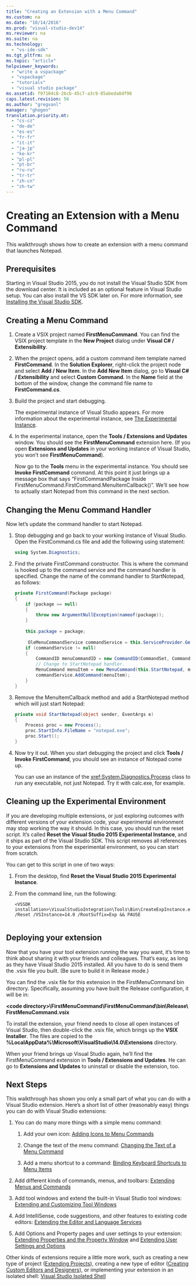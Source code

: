 ```yaml
---
title: "Creating an Extension with a Menu Command"
ms.custom: na
ms.date: "10/14/2016"
ms.prod: "visual-studio-dev14"
ms.reviewer: na
ms.suite: na
ms.technology: 
  - "vs-ide-sdk"
ms.tgt_pltfrm: na
ms.topic: "article"
helpviewer_keywords: 
  - "write a vspackage"
  - "vspackage"
  - "tutorials"
  - "visual studio package"
ms.assetid: f97104c8-2bcb-45c7-a3c9-85abeda8df98
caps.latest.revision: 56
ms.author: "gregvanl"
manager: "ghogen"
translation.priority.mt: 
  - "cs-cz"
  - "de-de"
  - "es-es"
  - "fr-fr"
  - "it-it"
  - "ja-jp"
  - "ko-kr"
  - "pl-pl"
  - "pt-br"
  - "ru-ru"
  - "tr-tr"
  - "zh-cn"
  - "zh-tw"
---
```

# Creating an Extension with a Menu Command
This walkthrough shows how to create an extension with a menu command that launches Notepad.  
  
## Prerequisites  
 Starting in Visual Studio 2015, you do not install the Visual Studio SDK from the download center. It is included as an optional feature in Visual Studio setup. You can also install the VS SDK later on. For more information, see [Installing the Visual Studio SDK](../extensibility/installing-the-visual-studio-sdk.md).  
  
## Creating a Menu Command  
  
1.  Create a VSIX project named **FirstMenuCommand**. You can find the VSIX project template in the **New Project** dialog under **Visual C# / Extensibility**.  
  
2.  When the project opens, add a custom command item template named **FirstCommand**. In the **Solution Explorer**, right-click the project node and select **Add / New Item**. In the **Add New Item** dialog, go to **Visual C# / Extensibility** and select **Custom Command**. In the **Name** field at the bottom of the window, change the command file name to **FirstCommand.cs**.  
  
3.  Build the project and start debugging.  
  
     The experimental instance of Visual Studio appears. For more information about the experimental instance, see [The Experimental Instance](../extensibility/the-experimental-instance.md).  
  
4.  In the experimental instance, open the  **Tools / Extensions and Updates** window. You should see the **FirstMenuCommand** extension here. (If you open **Extensions and Updates** in your working instance of Visual Studio, you won’t see **FirstMenuCommand**).  
  
     Now go to the **Tools** menu in the experimental instance. You should see **Invoke FirstCommand** command. At this point it just brings up a message box that says “FirstCommandPackage Inside FirstMenuCommand.FirstCommand.MenuItemCallback()”. We’ll see how to actually start Notepad from this command in the next section.  
  
## Changing the Menu Command Handler  
 Now let’s update the command handler to start Notepad.  
  
1.  Stop debugging and go back to your working instance of Visual Studio. Open the FirstCommand.cs file and add the following using statement:  
  
    ```c#  
    using System.Diagnostics;  
    ```  
  
2.  Find the private FirstCommand constructor. This is where the command is hooked up to the command service and the command handler is specified. Change the name of the command handler to StartNotepad, as follows:  
  
    ```c#  
    private FirstCommand(Package package)  
    {  
        if (package == null)  
        {  
            throw new ArgumentNullException(nameof(package));  
        }  
  
        this.package = package;  
  
         OleMenuCommandService commandService = this.ServiceProvider.GetService(typeof(IMenuCommandService)) as OleMenuCommandService;  
        if (commandService != null)  
        {  
            CommandID menuCommandID = new CommandID(CommandSet, CommandId);  
            // Change to StartNotepad handler.  
            MenuCommand menuItem = new MenuCommand(this.StartNotepad, menuCommandID);  
            commandService.AddCommand(menuItem);  
        }  
    }  
    ```  
  
3.  Remove the MenuItemCallback method and add a StartNotepad method which will just start Notepad:  
  
    ```c#  
    private void StartNotepad(object sender, EventArgs e)  
    {  
        Process proc = new Process();  
        proc.StartInfo.FileName = "notepad.exe";  
        proc.Start();  
    }  
    ```  
  
4.  Now try it out. When you start debugging the project and click **Tools / Invoke FirstCommand**, you should see an instance of Notepad come up.  
  
     You can use an instance of the <xref:System.Diagnostics.Process> class to run any executable, not just Notepad. Try it with calc.exe, for example.  
  
## Cleaning up the Experimental Environment  
 If you are developing multiple extensions, or just exploring outcomes with different versions of your extension code, your experimental environment may stop working the way it should. In this case, you should run the reset script. It’s called **Reset the Visual Studio 2015 Experimental Instance**, and it ships as part of the Visual Studio SDK. This script removes all references to your extensions from the experimental environment, so you can start from scratch.  
  
 You can get to this script in one of two ways:  
  
1.  From the desktop, find **Reset the Visual Studio 2015 Experimental Instance**.  
  
2.  From the command line, run the following:  
  
    ```  
    <VSSDK installation>\VisualStudioIntegration\Tools\Bin\CreateExpInstance.exe /Reset /VSInstance=14.0 /RootSuffix=Exp && PAUSE  
  
    ```  
  
## Deploying your extension  
 Now that you have your tool extension running the way you want, it’s time to think about sharing it with your friends and colleagues. That’s easy, as long as they have Visual Studio 2015 installed. All you have to do is send them the .vsix file you built. (Be sure to build it in Release mode.)  
  
 You can find the .vsix file for this extension in the FirstMenuCommand bin directory. Specifically, assuming you have built the Release configuration, it will be in:  
  
 **\<code directory>\FirstMenuCommand\FirstMenuCommand\bin\Release\ FirstMenuCommand.vsix**  
  
 To install the extension, your friend needs to close all open instances of Visual Studio, then double-click the .vsix file, which brings up the **VSIX Installer**. The files are copied to the **%LocalAppData%\Microsoft\VisualStudio\14.0\Extensions** directory.  
  
 When your friend brings up Visual Studio again, he’ll find the FirstMenuCommand extension in **Tools / Extensions and Updates**. He can go to **Extensions and Updates** to uninstall or disable the extension, too.  
  
## Next Steps  
 This walkthrough has shown you only a small part of what you can do with a Visual Studio extension. Here’s a short list of other (reasonably easy) things you can do with Visual Studio extensions:  
  
1.  You can do many more things with a simple menu command:  
  
    1.  Add your own icon: [Adding Icons to Menu Commands](../extensibility/adding-icons-to-menu-commands.md)  
  
    2.  Change the text of the menu command: [Changing the Text of a Menu Command](../extensibility/changing-the-text-of-a-menu-command.md)  
  
    3.  Add a menu shortcut to a command: [Binding Keyboard Shortcuts to Menu Items](../extensibility/binding-keyboard-shortcuts-to-menu-items.md)  
  
2.  Add different kinds of commands, menus, and toolbars: [Extending Menus and Commands](../extensibility/extending-menus-and-commands.md)  
  
3.  Add tool windows and extend the built-in Visual Studio tool windows: [Extending and Customizing Tool Windows](../extensibility/extending-and-customizing-tool-windows.md)  
  
4.  Add IntelliSense, code suggestions, and other features to existing code editors: [Extending the Editor and Language Services](../extensibility/extending-the-editor-and-language-services.md)  
  
5.  Add Options and Property pages and user settings to your extension: [Extending Properties and the Property Window](../extensibility/extending-properties-and-the-property-window.md) and [Extending User Settings and Options](../extensibility/extending-user-settings-and-options.md)  
  
 Other kinds of extensions require a little more work, such as creating a new type of project ([Extending Projects](../extensibility/extending-projects.md)), creating a new type of editor ([Creating Custom Editors and Designers](../extensibility/creating-custom-editors-and-designers.md)), or implementing your extension in an isolated shell: [Visual Studio Isolated Shell](../extensibility/visual-studio-isolated-shell.md)